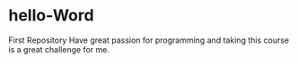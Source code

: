 # hello-Word
First Repository 
Have great passion for programming and taking this course is a great challenge for me.
